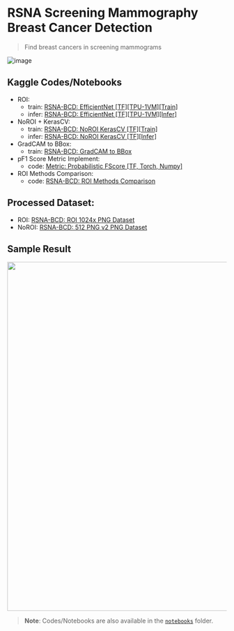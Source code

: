 # RSNA Screening Mammography Breast Cancer Detection
> Find breast cancers in screening mammograms

![image](https://github.com/awsaf49/rsna-breast-cancer-detection/assets/36858976/fccf88f1-037d-4de7-aa5b-d4ef28f20245)

## Kaggle Codes/Notebooks
* ROI:
    * train: [RSNA-BCD: EfficientNet [TF][TPU-1VM][Train]](https://www.kaggle.com/code/awsaf49/rsna-bcd-efficientnet-tf-tpu-1vm-train)
    * infer: [RSNA-BCD: EfficientNet [TF][TPU-1VM][Infer]](https://www.kaggle.com/code/awsaf49/rsna-bcd-efficientnet-tf-tpu-1vm-infer)
* NoROI + KerasCV: 
    * train: [RSNA-BCD: NoROI KerasCV [TF][Train]](https://www.kaggle.com/awsaf49/rsna-bcd-noroi-kerascv-tf-train/)
    * infer: [RSNA-BCD: NoROI KerasCV [TF][Infer]](https://www.kaggle.com/awsaf49/rsna-bcd-noroi-kerascv-tf-infer/)
* GradCAM to BBox:
    * train: [RSNA-BCD: GradCAM to BBox](https://www.kaggle.com/code/awsaf49/rsna-bcd-gradcam-to-bbox)
* pF1 Score Metric Implement:
    * code: [Metric: Probabilistic FScore [TF, Torch, Numpy]](https://www.kaggle.com/code/awsaf49/metric-probabilistic-fscore-tf-torch-numpy)
* ROI Methods Comparison:
    * code: [RSNA-BCD: ROI Methods Comparison](https://www.kaggle.com/code/awsaf49/rsna-bcd-roi-methods-comparison)

## Processed Dataset:
* ROI: [RSNA-BCD: ROI 1024x PNG Dataset](https://www.kaggle.com/datasets/awsaf49/rsna-bcd-roi-1024x-png-dataset)
* NoROI: [RSNA-BCD: 512 PNG v2 PNG Dataset](https://www.kaggle.com/datasets/awsaf49/rsnabcd-512-png-v2-dataset)

## Sample Result
<img src="https://github.com/awsaf49/rsna-breast-cancer-detection/assets/36858976/f472bdfb-fa6f-4079-9867-04024909e366" width="800">


> **Note**: Codes/Notebooks are also available in the [`notebooks`](/notebooks) folder.
